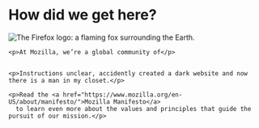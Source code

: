 <!DOCTYPE html>
<html>
  <head>
    <meta charset="utf-8">
  </head>
  <body>
    <h1>How did we get here?</h1>
    <img src="wiki/home" alt="The Firefox logo: a flaming fox surrounding the Earth.">

    <p>At Mozilla, we’re a global community of</p>

    
    <p>Instructions unclear, accidently created a dark website and now there is a man in my closet.</p>

    <p>Read the <a href="https://www.mozilla.org/en-US/about/manifesto/">Mozilla Manifesto</a> 
      to learn even more about the values and principles that guide the pursuit of our mission.</p>
  </body>
</html>
